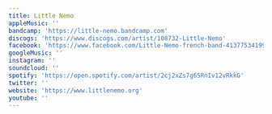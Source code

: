 ```yaml
---
title: Little Nemo
appleMusic: ''
bandcamp: 'https://little-nemo.bandcamp.com'
discogs: 'https://www.discogs.com/artist/108732-Little-Nemo'
facebook: 'https://www.facebook.com/Little-Nemo-french-band-41377534199'
googleMusic: ''
instagram: ''
soundcloud: ''
spotify: 'https://open.spotify.com/artist/2cj2xZs7g6SRnIv12vRkkG'
twitter: ''
website: 'https://www.littlenemo.org'
youtube: ''
---
```

